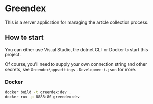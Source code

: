 # Greendex

This is a server application for managing the article collection process.

## How to start

You can either use Visual Studio, the dotnet CLI, or Docker to start this project.

Of course, you'll need to supply your own connection string and other secrets, see `Greendex\appsettings(.Development).json` for more.

### Docker

```bash
docker build -t greendex:dev .
docker run -p 8888:80 greendex:dev
```
